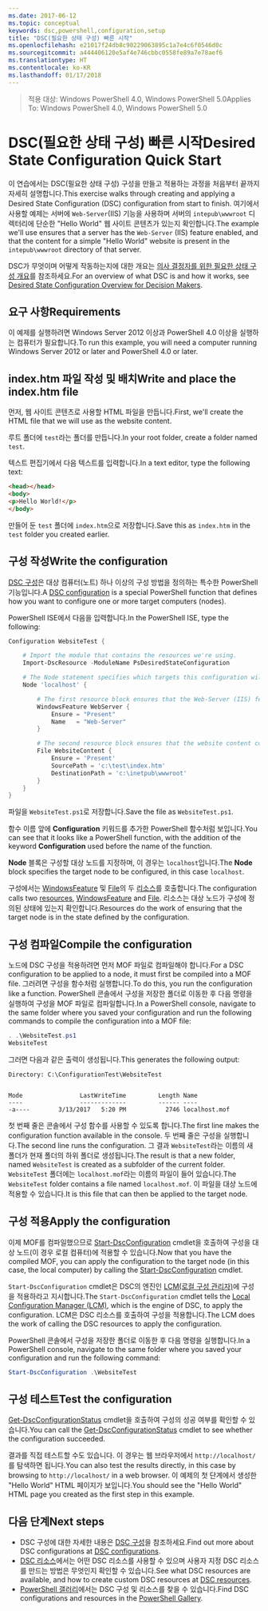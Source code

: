 ```yaml
---
ms.date: 2017-06-12
ms.topic: conceptual
keywords: dsc,powershell,configuration,setup
title: "DSC(필요한 상태 구성) 빠른 시작"
ms.openlocfilehash: e21017f24db8c90229063895c1a7e4c6f0546d0c
ms.sourcegitcommit: a444406120e5af4e746cbbc0558fe89a7e78aef6
ms.translationtype: HT
ms.contentlocale: ko-KR
ms.lasthandoff: 01/17/2018
---
```

> <span data-ttu-id="d5f20-103">적용 대상: Windows PowerShell 4.0, Windows PowerShell 5.0</span><span class="sxs-lookup"><span data-stu-id="d5f20-103">Applies To: Windows PowerShell 4.0, Windows PowerShell 5.0</span></span>

# <a name="desired-state-configuration-quick-start"></a><span data-ttu-id="d5f20-104">DSC(필요한 상태 구성) 빠른 시작</span><span class="sxs-lookup"><span data-stu-id="d5f20-104">Desired State Configuration Quick Start</span></span>

<span data-ttu-id="d5f20-105">이 연습에서는 DSC(필요한 상태 구성) 구성을 만들고 적용하는 과정을 처음부터 끝까지 자세히 설명합니다.</span><span class="sxs-lookup"><span data-stu-id="d5f20-105">This exercise walks through creating and applying a Desired State Configuration (DSC) configuration from start to finish.</span></span>
<span data-ttu-id="d5f20-106">여기에서 사용할 예제는 서버에 `Web-Server`(IIS) 기능을 사용하며 서버의 `intepub\wwwroot` 디렉터리에 단순한 "Hello World" 웹 사이트 콘텐츠가 있는지 확인합니다.</span><span class="sxs-lookup"><span data-stu-id="d5f20-106">The example we'll use ensures that a server has the `Web-Server` (IIS) feature enabled, and that the content for a simple "Hello World" website is present in the `intepub\wwwroot` directory of that server.</span></span>

<span data-ttu-id="d5f20-107">DSC가 무엇이며 어떻게 작동하는지에 대한 개요는 [의사 결정자를 위한 필요한 상태 구성 개요](decisionMaker.md)를 참조하세요.</span><span class="sxs-lookup"><span data-stu-id="d5f20-107">For an overview of what DSC is and how it works, see [Desired State Configuration Overview for Decision Makers](decisionMaker.md).</span></span>

## <a name="requirements"></a><span data-ttu-id="d5f20-108">요구 사항</span><span class="sxs-lookup"><span data-stu-id="d5f20-108">Requirements</span></span>

<span data-ttu-id="d5f20-109">이 예제를 실행하려면 Windows Server 2012 이상과 PowerShell 4.0 이상을 실행하는 컴퓨터가 필요합니다.</span><span class="sxs-lookup"><span data-stu-id="d5f20-109">To run this example, you will need a computer running Windows Server 2012 or later and PowerShell 4.0 or later.</span></span>

## <a name="write-and-place-the-indexhtm-file"></a><span data-ttu-id="d5f20-110">index.htm 파일 작성 및 배치</span><span class="sxs-lookup"><span data-stu-id="d5f20-110">Write and place the index.htm file</span></span>

<span data-ttu-id="d5f20-111">먼저, 웹 사이트 콘텐츠로 사용할 HTML 파일을 만듭니다.</span><span class="sxs-lookup"><span data-stu-id="d5f20-111">First, we'll create the HTML file that we will use as the website content.</span></span>

<span data-ttu-id="d5f20-112">루트 폴더에 `test`라는 폴더를 만듭니다.</span><span class="sxs-lookup"><span data-stu-id="d5f20-112">In your root folder, create a folder named `test`.</span></span>

<span data-ttu-id="d5f20-113">텍스트 편집기에서 다음 텍스트를 입력합니다.</span><span class="sxs-lookup"><span data-stu-id="d5f20-113">In a text editor, type the following text:</span></span>

```html
<head></head>
<body>
<p>Hello World!</p>
</body>
```

<span data-ttu-id="d5f20-114">만들어 둔 `test` 폴더에 `index.htm`으로 저장합니다.</span><span class="sxs-lookup"><span data-stu-id="d5f20-114">Save this as `index.htm` in the `test` folder you created earlier.</span></span> 

## <a name="write-the-configuration"></a><span data-ttu-id="d5f20-115">구성 작성</span><span class="sxs-lookup"><span data-stu-id="d5f20-115">Write the configuration</span></span>

<span data-ttu-id="d5f20-116">[DSC 구성](configurations.md)은 대상 컴퓨터(노트) 하나 이상의 구성 방법을 정의하는 특수한 PowerShell 기능입니다.</span><span class="sxs-lookup"><span data-stu-id="d5f20-116">A [DSC configuration](configurations.md) is a special PowerShell function that defines how you want to configure one or more target computers (nodes).</span></span>

<span data-ttu-id="d5f20-117">PowerShell ISE에서 다음을 입력합니다.</span><span class="sxs-lookup"><span data-stu-id="d5f20-117">In the PowerShell ISE, type the following:</span></span>

```powershell
Configuration WebsiteTest {

    # Import the module that contains the resources we're using.
    Import-DscResource -ModuleName PsDesiredStateConfiguration

    # The Node statement specifies which targets this configuration will be applied to.
    Node 'localhost' {

        # The first resource block ensures that the Web-Server (IIS) feature is enabled.
        WindowsFeature WebServer {
            Ensure = "Present"
            Name   = "Web-Server"
        }

        # The second resource block ensures that the website content copied to the website root folder.
        File WebsiteContent {
            Ensure = 'Present'
            SourcePath = 'c:\test\index.htm'
            DestinationPath = 'c:\inetpub\wwwroot'
        }
    }
}
```

<span data-ttu-id="d5f20-118">파일을 `WebsiteTest.ps1`로 저장합니다.</span><span class="sxs-lookup"><span data-stu-id="d5f20-118">Save the file as `WebsiteTest.ps1`.</span></span>

<span data-ttu-id="d5f20-119">함수 이름 앞에 **Configuration** 키워드를 추가한 PowerShell 함수처럼 보입니다.</span><span class="sxs-lookup"><span data-stu-id="d5f20-119">You can see that it looks like a PowerShell function, with the addition of the keyword **Configuration** used before the name of the function.</span></span>

<span data-ttu-id="d5f20-120">**Node** 블록은 구성할 대상 노드를 지정하며, 이 경우는 `localhost`입니다.</span><span class="sxs-lookup"><span data-stu-id="d5f20-120">The **Node** block specifies the target node to be configured, in this case `localhost`.</span></span>

<span data-ttu-id="d5f20-121">구성에서는 [WindowsFeature](windowsFeatureResource.md) 및 [File](fileResource.md)의 두 [리소스](resources.md)를 호출합니다.</span><span class="sxs-lookup"><span data-stu-id="d5f20-121">The configuration calls two [resources](resources.md), [WindowsFeature](windowsFeatureResource.md) and [File](fileResource.md).</span></span>
<span data-ttu-id="d5f20-122">리소스는 대상 노드가 구성에 정의된 상태에 있는지 확인합니다.</span><span class="sxs-lookup"><span data-stu-id="d5f20-122">Resources do the work of ensuring that the target node is in the state defined by the configuration.</span></span>

## <a name="compile-the-configuration"></a><span data-ttu-id="d5f20-123">구성 컴파일</span><span class="sxs-lookup"><span data-stu-id="d5f20-123">Compile the configuration</span></span>

<span data-ttu-id="d5f20-124">노드에 DSC 구성을 적용하려면 먼저 MOF 파일로 컴파일해야 합니다.</span><span class="sxs-lookup"><span data-stu-id="d5f20-124">For a DSC configuration to be applied to a node, it must first be compiled into a MOF file.</span></span>
<span data-ttu-id="d5f20-125">그러려면 구성을 함수처럼 실행합니다.</span><span class="sxs-lookup"><span data-stu-id="d5f20-125">To do this, you run the configuration like a function.</span></span>
<span data-ttu-id="d5f20-126">PowerShell 콘솔에서 구성을 저장한 폴더로 이동한 후 다음 명령을 실행하여 구성을 MOF 파일로 컴파일합니다.</span><span class="sxs-lookup"><span data-stu-id="d5f20-126">In a PowerShell console, navigate to the same folder where you saved your configuration and run the following commands to compile the configuration into a MOF file:</span></span>

```powershell
. .\WebsiteTest.ps1
WebsiteTest
```

<span data-ttu-id="d5f20-127">그러면 다음과 같은 출력이 생성됩니다.</span><span class="sxs-lookup"><span data-stu-id="d5f20-127">This generates the following output:</span></span>

```
Directory: C:\ConfigurationTest\WebsiteTest


Mode                LastWriteTime         Length Name
----                -------------         ------ ----
-a----        3/13/2017   5:20 PM           2746 localhost.mof
```

<span data-ttu-id="d5f20-128">첫 번째 줄은 콘솔에서 구성 함수를 사용할 수 있도록 합니다.</span><span class="sxs-lookup"><span data-stu-id="d5f20-128">The first line makes the configuration function available in the console.</span></span>
<span data-ttu-id="d5f20-129">두 번째 줄은 구성을 실행합니다.</span><span class="sxs-lookup"><span data-stu-id="d5f20-129">The second line runs the configuration.</span></span>
<span data-ttu-id="d5f20-130">그 결과 `WebsiteTest`라는 이름의 새 폴더가 현재 폴더의 하위 폴더로 생성됩니다.</span><span class="sxs-lookup"><span data-stu-id="d5f20-130">The result is that a new folder, named `WebsiteTest` is created as a subfolder of the current folder.</span></span>
<span data-ttu-id="d5f20-131">`WebsiteTest` 폴더에는 `localhost.mof`라는 이름의 파일이 들어 있습니다.</span><span class="sxs-lookup"><span data-stu-id="d5f20-131">The `WebsiteTest` folder contains a file named `localhost.mof`.</span></span>
<span data-ttu-id="d5f20-132">이 파일을 대상 노드에 적용할 수 있습니다.</span><span class="sxs-lookup"><span data-stu-id="d5f20-132">It is this file that can then be applied to the target node.</span></span>

## <a name="apply-the-configuration"></a><span data-ttu-id="d5f20-133">구성 적용</span><span class="sxs-lookup"><span data-stu-id="d5f20-133">Apply the configuration</span></span>

<span data-ttu-id="d5f20-134">이제 MOF를 컴파일했으므로 [Start-DscConfiguration](/reference/5.1/PSDesiredStateConfiguration/Start-DscConfiguration) cmdlet을 호출하여 구성을 대상 노드(이 경우 로컬 컴퓨터)에 적용할 수 있습니다.</span><span class="sxs-lookup"><span data-stu-id="d5f20-134">Now that you have the compiled MOF, you can apply the configuration to the target node (in this case, the local computer) by calling the [Start-DscConfiguration](/reference/5.1/PSDesiredStateConfiguration/Start-DscConfiguration) cmdlet.</span></span>

<span data-ttu-id="d5f20-135">`Start-DscConfiguration` cmdlet은 DSC의 엔진인 [LCM(로컬 구성 관리자)](metaConfig.md)에 구성을 적용하라고 지시합니다.</span><span class="sxs-lookup"><span data-stu-id="d5f20-135">The `Start-DscConfiguration` cmdlet tells the [Local Configuration Manager (LCM)](metaConfig.md), which is the engine of DSC, to apply the configuration.</span></span>
<span data-ttu-id="d5f20-136">LCM은 DSC 리소스를 호출하여 구성을 적용합니다.</span><span class="sxs-lookup"><span data-stu-id="d5f20-136">The LCM does the work of calling the DSC resources to apply the configuration.</span></span>

<span data-ttu-id="d5f20-137">PowerShell 콘솔에서 구성을 저장한 폴더로 이동한 후 다음 명령을 실행합니다.</span><span class="sxs-lookup"><span data-stu-id="d5f20-137">In a PowerShell console, navigate to the same folder where you saved your configuration and run the following command:</span></span>

```powershell
Start-DscConfiguration .\WebsiteTest
```

## <a name="test-the-configuration"></a><span data-ttu-id="d5f20-138">구성 테스트</span><span class="sxs-lookup"><span data-stu-id="d5f20-138">Test the configuration</span></span>

<span data-ttu-id="d5f20-139">[Get-DscConfigurationStatus](/reference/5.1/PSDesiredStateConfiguration/Get-DscConfigurationStatus) cmdlet을 호출하여 구성의 성공 여부를 확인할 수 있습니다.</span><span class="sxs-lookup"><span data-stu-id="d5f20-139">You can call the [Get-DscConfigurationStatus](/reference/5.1/PSDesiredStateConfiguration/Get-DscConfigurationStatus) cmdlet to see whether the configuration succeeded.</span></span> 

<span data-ttu-id="d5f20-140">결과를 직접 테스트할 수도 있습니다. 이 경우는 웹 브라우저에서 `http://localhost/`를 탐색하면 됩니다.</span><span class="sxs-lookup"><span data-stu-id="d5f20-140">You can also test the results directly, in this case by browsing to `http://localhost/` in a web browser.</span></span>
<span data-ttu-id="d5f20-141">이 예제의 첫 단계에서 생성한 "Hello World" HTML 페이지가 보입니다.</span><span class="sxs-lookup"><span data-stu-id="d5f20-141">You should see the "Hello World" HTML page you created as the first step in this example.</span></span>

## <a name="next-steps"></a><span data-ttu-id="d5f20-142">다음 단계</span><span class="sxs-lookup"><span data-stu-id="d5f20-142">Next steps</span></span>

- <span data-ttu-id="d5f20-143">DSC 구성에 대한 자세한 내용은 [DSC 구성](configurations.md)을 참조하세요.</span><span class="sxs-lookup"><span data-stu-id="d5f20-143">Find out more about DSC configurations at [DSC configurations](configurations.md).</span></span>
- <span data-ttu-id="d5f20-144">[DSC 리소스](resources.md)에서는 어떤 DSC 리소스를 사용할 수 있으며 사용자 지정 DSC 리소스를 만드는 방법은 무엇인지 확인할 수 있습니다.</span><span class="sxs-lookup"><span data-stu-id="d5f20-144">See what DSC resources are available, and how to create custom DSC resources at [DSC resources](resources.md).</span></span>
- <span data-ttu-id="d5f20-145">[PowerShell 갤러리](https://www.powershellgallery.com/)에서는 DSC 구성 및 리소스를 찾을 수 있습니다.</span><span class="sxs-lookup"><span data-stu-id="d5f20-145">Find DSC configurations and resources in the [PowerShell Gallery](https://www.powershellgallery.com/).</span></span>



